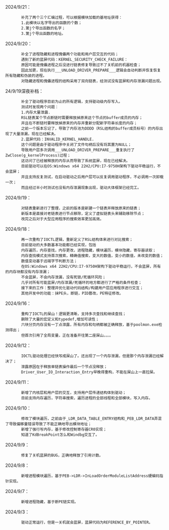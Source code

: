 2024/9/21：

           补充了两个三个汇编过程，可以根据模块加载的基地址获得：
           1.此模块以名字导出的函数的个数；
           2.第j个导出函数的名字；
           3.第j个导出函数的地址。
2024/9/20：

           补全了进程隐藏和进程傀儡两个功能和用户层交互的代码；
           遇到了新的蓝屏代码：KERNEL_SECURITY_CHECK_FAILURE：
           原因可能是傀儡进程之后没进行链表修复导致过不了关机前的机器检查；
           因此加更，现在执行___UNLOAD_DRIVER_PREPARE___逻辑会自动判断并恢复恢复所有隐藏和伪装的进程。
           对隐藏进程和傀儡进程的结构采用了双向链表，经测试没有蓝屏和内存泄漏问题出现。
24/9/19深夜补档：

           补全了驱动程序目前为止的所有逻辑，支持驱动级内存写入。
           测试时发现两个问题：
           1.内存大量泄露.
           RSL链表某个节点断链时需要释放掉原来这个节点的buffer成员的内存；
           并且在不断链时要释放掉原来的内存并重新分配新字符串长度的内存；
           之前一个版本忘记了，导致了内存池为DDDD（RSL结构的buffer成员标号）的内存出现了大量泄漏，现在已经解决。
           2.蓝屏代码：INVALID_KERNEL_HANDLE.
           这个问题是由于驱动程序中关闭了文件句柄后没有将其置为NULL；
           导致用户层多次调用___UNLOAD_DRIVER_PREPARE___重复执行了ZwClose(g_kernelProcess)过程；
           这访问了已经被释放的内存从而导致了系统蓝屏，现在已经解决。
           目前驱动可以在OS:Windows x64 22H2/CPU:I7-9750H架构下驱动平稳运行，不会蓝屏；
           并且支持反复测试，在启动驱动之后用户层可以反复调用驱动程序，不必调用一次卸载一次；
           而且经过半小时测试也没有内存泄漏现象出现，驱动大体框架已经完工。
2024/9/19：

           对链表重新进行了整理，之前的版本是新建一个链表并释放原来的链表；
           新版本是直接对老链表进行节点移除，定义了虚拟链表头来辅助移除节点；
           改完之后对于大型应用程序的搜索效率更加高效。
2024/9/18：

           再一次重构了IOCTL逻辑，重新定义了RSL结构体来进行对比搜索；
           目前驱动的大多数基本功能都已经实现，包括
           内存遍历，内存查找，内存更改，进程隐藏，模块遍历，模块隐藏，寄存器读取；
           内存查找模式支持首次搜索，精确值搜索，变大的数值，变小的数值，未改变的数值；
           数值变动基于远端字节判断方法；
           在OS:Windows x64 22H2/CPU:I7-9750H架构下驱动平稳运行，不会蓝屏，所有的内存块都没有内存泄漏；
           不会蓝屏，不会内存泄漏，没有死锁/死循环风险；
           几乎对所有可能蓝屏/内存泄漏/死循环的地方都进行了严格的条件检查；
           接下来的工作：整理并优化驱动代码结构/构建用户层应用程序进行交互；
           其他开发中的功能：抹PE头，断链，PID篡改，PE特征修改。
2024/9/16：
           
           重构了IOCTL的屎山！逻辑更清晰，支持多次查找和继续查找；
           删除了大量的宏定义和typedef,增加可读性；
           六块分页内存没有一丁点泄露，所有内存和句柄都被正确释放，基于poolmon.exe检测得出；
           但首次引用了全局变量，正在准备开往第二座屎山。。。。
2024/9/12：

           IOCTL驱动处理已经快写成屎山了。还出现了一个内存泄漏，但是那个内存泄漏已经解决了；
           泄露原因在于释放单链表操作最后一个节点没释放；
           Driver_User_IO_Interaction_Entry早晚得重构，不能在屎山上一直拉屎。
2024/9/11：

           新增了内核层和用户层的交互，支持用户层传递结构体到驱动；
           目前支持内存遍历，字符串搜索，遍历进程的全部线程和全部模块，写入内存。
2024/9/10：

           修改了模块遍历，之前由于_LDR_DATA_TABLE_ENTRY结构和_PEB_LDR_DATA弄混了导致偏移量错误导致了不能正确地导出模块地址；
           新增了强行写内存，基于修改控制寄存器CR0实现；
           知道了KdBreakPoint怎么和Windbg交互了。
2024/9/9：

           修复了关机蓝屏的BUG，正确地释放了引用计数。
2024/9/8：

           新增进程模块遍历，基于PEB->LDR->InLoadOrderModuleListAddress硬编码指针实现。
2024/9/7：

           新增进程隐藏，基于断PE链实现。
2024/9/3：

           驱动正常运行，但是一关机就会蓝屏，蓝屏代码为REFERENCE_BY_POINTER。
